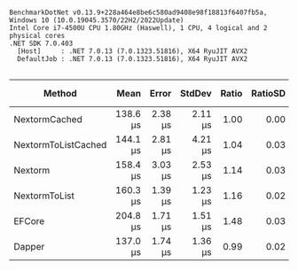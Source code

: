 ```

BenchmarkDotNet v0.13.9+228a464e8be6c580ad9408e98f18813f6407fb5a, Windows 10 (10.0.19045.3570/22H2/2022Update)
Intel Core i7-4500U CPU 1.80GHz (Haswell), 1 CPU, 4 logical and 2 physical cores
.NET SDK 7.0.403
  [Host]     : .NET 7.0.13 (7.0.1323.51816), X64 RyuJIT AVX2
  DefaultJob : .NET 7.0.13 (7.0.1323.51816), X64 RyuJIT AVX2


```
| Method              | Mean     | Error   | StdDev  | Ratio | RatioSD | Gen0   | Allocated | Alloc Ratio |
|-------------------- |---------:|--------:|--------:|------:|--------:|-------:|----------:|------------:|
| NextormCached       | 138.6 μs | 2.38 μs | 2.11 μs |  1.00 |    0.00 | 0.9766 |   2.21 KB |        1.00 |
| NextormToListCached | 144.1 μs | 2.81 μs | 4.21 μs |  1.04 |    0.03 | 1.2207 |   2.53 KB |        1.14 |
| Nextorm             | 158.4 μs | 3.03 μs | 2.53 μs |  1.14 |    0.03 | 1.9531 |   4.32 KB |        1.95 |
| NextormToList       | 160.3 μs | 1.39 μs | 1.23 μs |  1.16 |    0.02 | 2.1973 |   4.64 KB |        2.10 |
| EFCore              | 204.8 μs | 1.71 μs | 1.51 μs |  1.48 |    0.03 | 5.1270 |  10.49 KB |        4.75 |
| Dapper              | 137.0 μs | 1.74 μs | 1.36 μs |  0.99 |    0.02 | 0.7324 |   1.88 KB |        0.85 |
